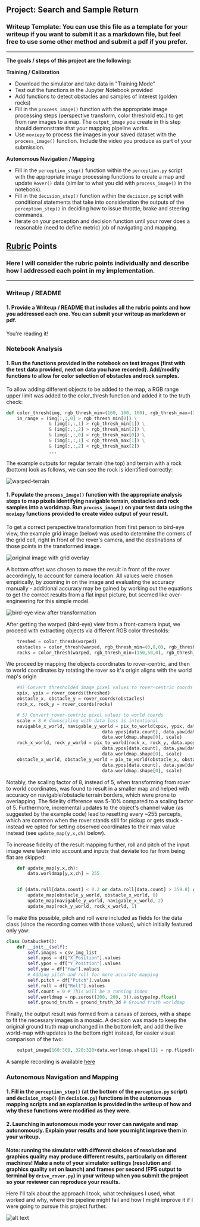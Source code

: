## Project: Search and Sample Return
### Writeup Template: You can use this file as a template for your writeup if you want to submit it as a markdown file, but feel free to use some other method and submit a pdf if you prefer.

---


**The goals / steps of this project are the following:**  

**Training / Calibration**  

* Download the simulator and take data in "Training Mode"
* Test out the functions in the Jupyter Notebook provided
* Add functions to detect obstacles and samples of interest (golden rocks)
* Fill in the `process_image()` function with the appropriate image processing steps (perspective transform, color threshold etc.) to get from raw images to a map.  The `output_image` you create in this step should demonstrate that your mapping pipeline works.
* Use `moviepy` to process the images in your saved dataset with the `process_image()` function.  Include the video you produce as part of your submission.

**Autonomous Navigation / Mapping**

* Fill in the `perception_step()` function within the `perception.py` script with the appropriate image processing functions to create a map and update `Rover()` data (similar to what you did with `process_image()` in the notebook). 
* Fill in the `decision_step()` function within the `decision.py` script with conditional statements that take into consideration the outputs of the `perception_step()` in deciding how to issue throttle, brake and steering commands. 
* Iterate on your perception and decision function until your rover does a reasonable (need to define metric) job of navigating and mapping.  

[//]: # (Image References)

[image1]: ./misc/rover_image.jpg
[image2]: ./calibration_images/example_grid1.jpg
[image3]: ./calibration_images/example_rock1.jpg
[thresh-1]: ./writeup-misc/writeup-tresh-1.png
[warped]: ./writeup-misc/warped.png

## [Rubric](https://review.udacity.com/#!/rubrics/916/view) Points
### Here I will consider the rubric points individually and describe how I addressed each point in my implementation.  

---
### Writeup / README

#### 1. Provide a Writeup / README that includes all the rubric points and how you addressed each one.  You can submit your writeup as markdown or pdf.  

You're reading it!

### Notebook Analysis
#### 1. Run the functions provided in the notebook on test images (first with the test data provided, next on data you have recorded). Add/modify functions to allow for color selection of obstacles and rock samples.

To allow adding different objects to be added to the map, a RGB range upper limit was added to the color_thresh function
 and added it to the truth check:
```python
def color_thresh(img, rgb_thresh_min=(160, 160, 160), rgb_thresh_max=(255, 255, 255)):
    in_range = (img[:,:,0] > rgb_thresh_min[0]) \
                & (img[:,:,1] > rgb_thresh_min[1]) \
                & (img[:,:,2] > rgb_thresh_min[2]) \
                & (img[:,:,0] < rgb_thresh_max[0]) \
                & (img[:,:,1] < rgb_thresh_max[1]) \
                & (img[:,:,2] < rgb_thresh_max[2])
                ...
```

The example outputs for regular terrain (the top) and terrain with a rock (bottom) look as follows, we can see the rock is identified correctly:

![warped-terrain][thresh-1]

#### 1. Populate the `process_image()` function with the appropriate analysis steps to map pixels identifying navigable terrain, obstacles and rock samples into a worldmap.  Run `process_image()` on your test data using the `moviepy` functions provided to create video output of your result. 

 To get a correct perspective transformation from first person to bird-eye view,
 the example grid image (below) was used to determine the corners of the grid cell, right in front of the rover's camera,
 and the destinations of those points in the transformed image.

![original image with grid overlay][image2]

 A bottom offset was chosen to move the result
 in front of the rover accordingly, to account for camera location. All values were chosen empirically,
 by zooming in on the image and evaluating the accuracy manually -
 additional accuracy may be gained by working out the equations to get the correct results from a flat input picture,
 but seemed like over-engineering for this simple model.

![bird-eye view after transformation][warped]

After getting the warped (bird-eye) view from a front-camera input, we proceed with extracting objects via different RGB color thresholds:
```python
    treshed = color_thresh(warped)
    obstacles = color_thresh(warped, rgb_thresh_min=(0,0,0), rgb_thresh_max=(159,159,159))
    rocks = color_thresh(warped, rgb_thresh_min=(150,50,0), rgb_thresh_max=(255,200,50))
```

We proceed by mapping the objects coordinates to rover-centric, and then to world coordinates by rotating the rover
 so it's origin aligns with the world map's origin
```python
    #4) Convert thresholded image pixel values to rover-centric coords
    xpix, ypix = rover_coords(threshed)
    obstacle_x, obstacle_y = rover_coords(obstacles)
    rock_x, rock_y = rover_coords(rocks)

    # 5) Convert rover-centric pixel values to world coords
    scale = 8 # downscaling with data loss is intentional
    navigable_x_world, navigable_y_world = pix_to_world(xpix, ypix, data.xpos[data.count],
                                    data.ypos[data.count], data.yaw[data.count],
                                    data.worldmap.shape[0], scale)
    rock_x_world, rock_y_world = pix_to_world(rock_x, rock_y, data.xpos[data.count],
                                    data.ypos[data.count], data.yaw[data.count],
                                    data.worldmap.shape[0], scale)
    obstacle_x_world, obstacle_y_world = pix_to_world(obstacle_x, obstacle_y, data.xpos[data.count],
                                    data.ypos[data.count], data.yaw[data.count],
                                    data.worldmap.shape[0], scale)
```

Notably, the scaling factor of 8, instead of 5, when transforming from rover to world coordinates,
was found to result in a smaller map and helped with accuracy on navigable/obstacle terrain borders, which were prone to overlapping.
The fidelity difference was 5-10% compared to a scaling factor of 5.
Furthermore, incremental updates to the object's channel value (as suggested by the example code) lead to resetting every ~255 percepts,
which are common when the rover stands still for pickup or gets stuck - instead we opted for setting observed coordinates
 to their max value instead (see `update_map(y,x,ch)` below).

To increase fidelity of the result mapping further, roll and pitch of the input image were taken into account and inputs that deviate too far from being flat are skipped:
```python
    def update_map(y,x,ch):
        data.worldmap[y,x,ch] = 255


    if (data.roll[data.count] < 0.2 or data.roll[data.count] > 359.8) or (data.pitch[data.count] < 0.2 or data.pitch[data.count] > 359.8):
        update_map(obstacle_y_world, obstacle_x_world, 0)
        update_map(navigable_y_world, navigable_x_world, 2)
        update_map(rock_y_world, rock_x_world, 1)
```

To make this possible, pitch and roll were included as fields for the data class (since the recording comes with those values), which initially featured only yaw:
```python
class Databucket():
    def __init__(self):
        self.images = csv_img_list
        self.xpos = df["X_Position"].values
        self.ypos = df["Y_Position"].values
        self.yaw = df["Yaw"].values
        # Adding pitch and roll for more accurate mapping
        self.pitch = df["Pitch"].values
        self.roll = df["Roll"].values
        self.count = 0 # This will be a running index
        self.worldmap = np.zeros((200, 200, 3)).astype(np.float)
        self.ground_truth = ground_truth_3d # Ground truth worldmap
```


Finally, the output result was formed from a canvas of zeroes, with a shape to fit the necessary images in a mosaic.
A decision was made to keep the original ground truth map unchanged in the bottom left,
and add the live world-map with updates to the bottom right instead, for easier visual comparison of the two:
```python
    output_image[160:360, 320:320+data.worldmap.shape[1]] = np.flipud(data.worldmap)
```
A sample recording is available [here](https://youtu.be/HaZc5Ri0ULM)


### Autonomous Navigation and Mapping

#### 1. Fill in the `perception_step()` (at the bottom of the `perception.py` script) and `decision_step()` (in `decision.py`) functions in the autonomous mapping scripts and an explanation is provided in the writeup of how and why these functions were modified as they were.


#### 2. Launching in autonomous mode your rover can navigate and map autonomously.  Explain your results and how you might improve them in your writeup.  

**Note: running the simulator with different choices of resolution and graphics quality may produce different results, particularly on different machines!  Make a note of your simulator settings (resolution and graphics quality set on launch) and frames per second (FPS output to terminal by `drive_rover.py`) in your writeup when you submit the project so your reviewer can reproduce your results.**

Here I'll talk about the approach I took, what techniques I used, what worked and why, where the pipeline might fail and how I might improve it if I were going to pursue this project further.  



![alt text][image3]


